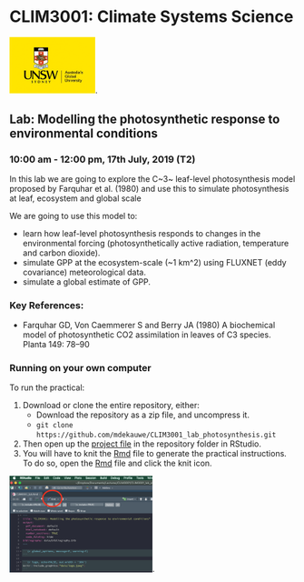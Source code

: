 # CLIM3001: Climate Systems Science

<img src="data/logo.jpeg" width="30%">.

## Lab: Modelling the photosynthetic response to environmental conditions

### 10:00 am - 12:00 pm, 17th July, 2019 (T2)

In this lab we are going to explore the C~3~ leaf-level photosynthesis model proposed by Farquhar et al. (1980) and use this to simulate photosynthesis at leaf, ecosystem and global scale

We are going to use this model to:

* learn how leaf-level photosynthesis responds to changes in the environmental forcing (photosynthetically active radiation, temperature and carbon dioxide).
* simulate GPP at the ecosystem-scale (~1 km^2) using FLUXNET (eddy covariance) meteorological data.
* simulate a global estimate of GPP.

### Key References:

* Farquhar GD, Von Caemmerer S and Berry JA (1980) A
biochemical model of photosynthetic CO2 assimilation in leaves of C3 species. Planta 149: 78–90

### Running on your own computer

To run the practical:

1. Download or clone the entire repository, either:
    - Download the repository as a zip file, and uncompress it.
    - `git clone https://github.com/mdekauwe/CLIM3001_lab_photosynthesis.git`
2. Then open up the [project file](CLIM3001_lab.Rproj) in the repository folder in RStudio.
3. You will have to knit the [Rmd](CLIM3001_lab.Rmd) file to generate the practical instructions. To do so, open the [Rmd](CLIM3001_lab.Rmd) file and click the knit icon.


<img src="data/knit.png" width="50%">.
